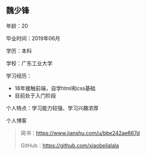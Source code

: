 ﻿## 魏少锋


年龄：20

毕业时间：2019年06月

学历：本科

学校：广东工业大学

学习经历：

* 18年接触前端，自学html和css基础
* 目前处于入门阶段

个人特点：学习能力较强、学习兴趣浓厚

个人博客
>简书：https://www.jianshu.com/u/bbe242ae667d
>
>GitHub：https://github.com/xiaobeilalala

